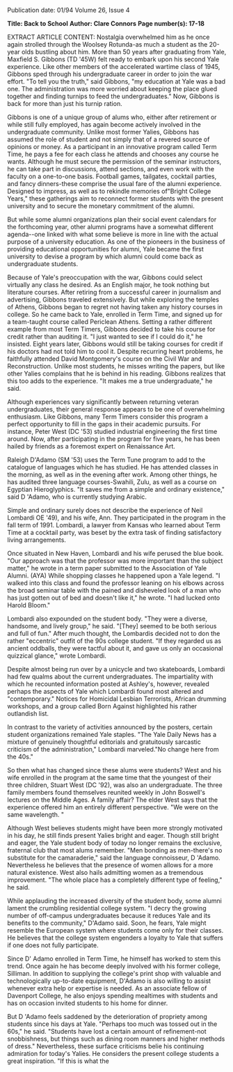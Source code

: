 Publication date: 01/94
Volume 26, Issue 4

**Title: Back to School**
**Author: Clare Connors**
**Page number(s): 17-18**

EXTRACT ARTICLE CONTENT:
Nostalgia overwhelmed him as he once again strolled through the Woolsey Rotunda-as much a student as the 20-year olds bustling about him. More than 50 years after graduating from Yale, Maxfield S. Gibbons (TD '45W) felt ready to embark upon his second Yale experience. Like other members of the accelerated wartime class of 1945, Gibbons sped through his undergraduate career in order to join the war effort. "To tell you the truth," said Gibbons, "my education at Yale was a bad one. The administration was more worried about keeping the place glued together and finding turnips to feed the undergraduates." Now, Gibbons is back for more than just his turnip ration.

Gibbons is one of a unique group of alums who, either after retirement or while still fully employed, has again become actively involved in the undergraduate community. Unlike most former Yalies, Gibbons has assumed the role of student and not simply that of a revered source of opinions or money. As a participant in an innovative program called Term Time, he pays a fee for each class he attends and chooses any course he wants. Although he must secure the permission of the seminar instructors, he can take part in discussions, attend sections, and even work with the faculty on a one-to-one basis. Football games, tailgates, cocktail parties, and fancy dinners-these comprise the usual fare of the alumni experience. Designed to impress, as well as to rekindle memories of"Bright College Years," these gatherings aim to reconnect former students with the present university and to secure the monetary commitment of the alumni.


But while some alumni organizations plan their social event calendars for the forthcoming year, other alumni programs have a somewhat different agenda--one linked with what some believe is more in line with the actual purpose of a university education. As one of the pioneers in the business of providing educational opportunities for alumni, Yale became the first university to devise a program by which alumni could come back as undergraduate students.


Because of Yale's preoccupation with the war, Gibbons could select virtually any class he desired. As an English major, he took nothing but literature courses. After retiring from a successful career in journalism and advertising, Gibbons traveled extensively. But while exploring the temples of Athens, Gibbons began to regret not having taken any history courses in college. So he came back to Yale, enrolled in Term Time, and signed up for a team-taught course called Periclean Athens. Setting a rather different example from most Term Timers, Gibbons decided to take his course for credit rather than auditing it. "I just wanted to see if I could do it," he insisted. Eight years later, Gibbons would still be taking courses for credit if his doctors had not told him to cool it. Despite recurring heart problems, he faithfully attended David Montgomery's course on the Civil War and Reconstruction. Unlike most students, he misses writing the papers, but like other Yalies complains that he is behind in his reading. Gibbons realizes that this too adds to the experience. "It makes me a true undergraduate," he said.


Although experiences vary significantly between returning veteran undergraduates, their general response appears to be one of overwhelming enthusiasm. Like Gibbons, many Term Timers consider this program a perfect opportunity to fill in the gaps in their academic pursuits. For instance, Peter West (DC '53) studied industrial engineering the first time around. Now, after participating in the program for five years, he has been hailed by friends as a foremost expert on Renaissance Art.


Raleigh D'Adamo (SM '53) uses the Term Tune program to add to the catalogue of languages which he has studied. He has attended classes in the morning, as well as in the evening after work. Among other things, he has audited three language courses-Swahili, Zulu, as well as a course on Egyptian Hieroglyphics. "It saves me from a simple and ordinary existence," said D 'Adamo, who is currently studying Arabic.


Simple and ordinary surely does not describe the experience of Neil Lombardi OE '49), and his wife, Ann. They participated in the program in the fall term of 1991. Lombardi, a lawyer from Kansas who learned about Term Time at a cocktail party, was beset by the extra task of finding satisfactory living arrangements.


Once situated in New Haven, Lombardi and his wife perused the blue book. "Our approach was that the professor was more important than the subject matter," he wrote in a term paper submitted to the Association of Yale Alumni. (AYA) While shopping classes he happened upon a Yale legend. "I walked into this class and found the professor leaning on his elbows across the broad seminar table with the pained and disheveled look of a man who has just gotten out of bed and doesn't like it," he wrote. "I had lucked onto Harold Bloom."


Lombardi also expounded on the student body. "They were a diverse, handsome, and lively group," he said. "[They] seemed to be both serious and full of fun." After much thought, the Lombardis decided not to don the rather "eccentric" outfit of the 90s college student. "If they regarded us as ancient oddballs, they were tactful about it, and gave us only an occasional quizzical glance," wrote Lombardi.


Despite almost being run over by a unicycle and two skateboards, Lombardi had few qualms about the current undergraduates. The impartiality with which he recounted information posted at Ashley's, however, revealed perhaps the aspects of Yale which Lombardi found most altered and "contemporary." Notices for Homicidal Lesbian Terrorists, African drumming workshops, and a group called Born Against highlighted his rather outlandish list.


In contrast to the variety of activities announced by the posters, certain student organizations remained Yale staples. "The Yale Daily News has a mixture of genuinely thoughtful editorials and gratuitously sarcastic criticism of the administration," Lombardi marveled."No change here from the 40s."


So then what has changed since these alums were students? West and his wife enrolled in the program at the same time that the youngest of their three children, Stuart West (DC '92), was also an undergraduate. The three family members found themselves reunited weekly in John Boswell's lectures on the Middle Ages. A family affair? The elder West says that the experience offered him an entirely different perspective. "We were on the same wavelength. "


Although West believes students might have been more strongly motivated in his day, he still finds present Yalies bright and eager. Though still bright and eager, the Yale student body of today no longer remains the exclusive, fraternal club that most alums remember. "Men bonding as men-there's no substitute for the camaraderie," said the language connoisseur, D 'Adamo. Nevertheless he believes that the presence of women allows for a more natural existence. West also hails admitting women as a tremendous improvement. "The whole place has a completely different type of feeling," he said.


While applauding the increased diversity of the student body, some alumni lament the crumbling residential college system. "I decry the growing number of off-campus undergraduates because it reduces Yale and its benefits to the community," D'Adamo said. Soon, he fears, Yale might resemble the European system where students come only for their classes. He believes that the college system engenders a loyalty to Yale that suffers if one does not fully participate.


Since D' Adamo enrolled in Term Time, he himself has worked to stem this trend. Once again he has become deeply involved with his former college, Silliman. In addition to supplying the college's print shop with valuable and technologically up-to-date equipment, D'Adamo is also willing to assist whenever extra help or expertise is needed. As an associate fellow of Davenport College, he also enjoys spending mealtimes with students and has on occasion invited students to his home for dinner.


But D 'Adamo feels saddened by the deterioration of propriety among students since his days at Yale. "Perhaps too much was tossed out in the 60s," he said. "Students have lost a certain amount of refinement-not snobbishness, but things such as dining room manners and higher methods of dress." Nevertheless, these surface criticisms belie his continuing admiration for today's Yalies. He considers the present college students a great inspiration. "If this is what the